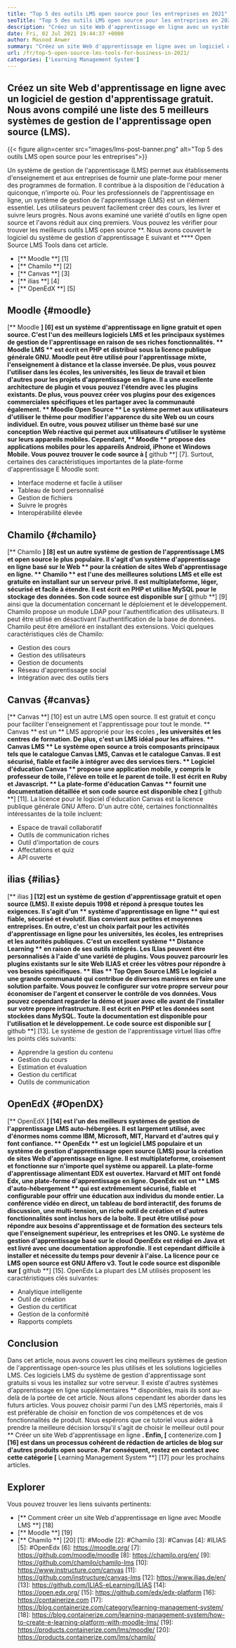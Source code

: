 ```yaml
---
title: "Top 5 des outils LMS open source pour les entreprises en 2021" 
seoTitle: "Top 5 des outils LMS open source pour les entreprises en 2021" 
description: "Créez un site Web d'apprentissage en ligne avec un système d'apprentissage à distance gratuit et open source. Consultez la liste et choisissez le LMS d'apprentissage en ligne approprié pour les entreprises." 
date: Fri, 02 Jul 2021 19:44:37 +0000
author: Masood Anwer
summary: "Créez un site Web d'apprentissage en ligne avec un logiciel de gestion d'apprentissage gratuit. Nous avons compilé une liste des 5 meilleurs systèmes de gestion de l'apprentissage open source (LMS)." 
url: /fr/top-5-open-source-lms-tools-for-business-in-2021/
categories: ['Learning Management System']
---
```


## Créez un site Web d'apprentissage en ligne avec un logiciel de gestion d'apprentissage gratuit. Nous avons compilé une liste des 5 meilleurs systèmes de gestion de l'apprentissage open source (LMS).

{{< figure align=center src="images/lms-post-banner.png" alt="Top 5 des outils LMS open source pour les entreprises">}}

Un système de gestion de l'apprentissage (LMS) permet aux établissements d'enseignement et aux entreprises de fournir une plate-forme pour mener des programmes de formation. Il contribue à la disposition de l'éducation à quiconque, n'importe où. Pour les professionnels de l'apprentissage en ligne, un système de gestion de l'apprentissage (LMS) est un élément essentiel. Les utilisateurs peuvent facilement créer des cours, les livrer et suivre leurs progrès. Nous avons examiné une variété d'outils en ligne open source et l'avons réduit aux cinq premiers. Vous pouvez les vérifier pour trouver les meilleurs outils LMS open source **.
Nous avons couvert le logiciel du système de gestion d'apprentissage E suivant et **** Open Source LMS Tools dans cet article.
  * [** Moodle **] [1]
  * [** Chamilo **] [2]
  * [** Canvas **] [3]
  * [** ilias **] [4]
  * [** OpenEdX **] [5]

## Moodle {#moodle}
[** Moodle **] [6] est un système d'apprentissage en ligne gratuit et open source. C'est l'un des meilleurs logiciels LMS et les principaux systèmes de gestion de l'apprentissage en raison de ses riches fonctionnalités. ** Moodle LMS ** est écrit en PHP et distribué sous la licence publique générale GNU. Moodle peut être utilisé pour l'apprentissage mixte, l'enseignement à distance et la classe inversée. De plus, vous pouvez l'utiliser dans les écoles, les universités, les lieux de travail et bien d'autres pour les projets d'apprentissage en ligne. Il a une excellente architecture de plugin et vous pouvez l'étendre avec les plugins existants. De plus, vous pouvez créer vos plugins pour des exigences commerciales spécifiques et les partager avec la communauté également.
** Moodle Open Source ** Le système permet aux utilisateurs d'utiliser le thème pour modifier l'apparence du site Web ou un cours individuel. En outre, vous pouvez utiliser un thème basé sur une conception Web réactive qui permet aux utilisateurs d'utiliser le système sur leurs appareils mobiles. Cependant, ** Moodle ** propose des applications mobiles pour les appareils Android, iPhone et Windows Mobile. Vous pouvez trouver le code source à [** github **] [7].
Surtout, certaines des caractéristiques importantes de la plate-forme d'apprentissage E Moodle sont:
  * Interface moderne et facile à utiliser
  * Tableau de bord personnalisé
  * Gestion de fichiers
  * Suivre le progrès
  * Interopérabilité élevée

## Chamilo {#chamilo}
[** Chamilo **] [8] est un autre système de gestion de l'apprentissage LMS et open source le plus populaire. Il s'agit d'un système d'apprentissage en ligne basé sur le Web ** pour la création de sites Web d'apprentissage en ligne. ** Chamilo ** est l'une des meilleures solutions LMS et elle est gratuite en installant sur un serveur privé. Il est multiplateforme, léger, sécurisé et facile à étendre. Il est écrit en PHP et utilise MySQL pour le stockage des données. Son code source est disponible sur [** github **] [9] ainsi que la documentation concernant le déploiement et le développement. Chamilo propose un module LDAP pour l'authentification des utilisateurs. Il peut être utilisé en désactivant l'authentification de la base de données. Chamilo peut être amélioré en installant des extensions.
Voici quelques caractéristiques clés de Chamilo:
  * Gestion des cours
  * Gestion des utilisateurs
  * Gestion de documents
  * Réseau d'apprentissage social
  * Intégration avec des outils tiers

## Canvas {#canvas}
[** Canvas **] [10] est un autre LMS open source. Il est gratuit et conçu pour faciliter l'enseignement et l'apprentissage pour tout le monde. ** Canvas ** est un ** LMS approprié pour les écoles **, les universités et les centres de formation. De plus, c'est un LMS idéal pour les affaires. ** Canvas LMS ** Le système open source a trois composants principaux tels que le catalogue Canvas LMS, Canvas et le catalogue Canvas. Il est sécurisé, fiable et facile à intégrer avec des services tiers. ** Logiciel d'éducation Canvas ** propose une application mobile, y compris le professeur de toile, l'élève en toile et le parent de toile. Il est écrit en Ruby et Javascript. ** La plate-forme d'éducation Canvas ** fournit une documentation détaillée et son code source est disponible chez [** github **] [11]. La licence pour le logiciel d'éducation Canvas est la licence publique générale GNU Affero.
D'un autre côté, certaines fonctionnalités intéressantes de la toile incluent:
  * Espace de travail collaboratif
  * Outils de communication riches
  * Outil d'importation de cours
  * Affectations et quiz
  * API ouverte

## ilias {#ilias}
[** ilias **] [12] est un système de gestion d'apprentissage gratuit et open source (LMS). Il existe depuis 1998 et répond à presque toutes les exigences. Il s'agit d'un ** système d'apprentissage en ligne ** qui est fiable, sécurisé et évolutif. Ilias convient aux petites et moyennes entreprises. En outre, c'est un choix parfait pour les activités d'apprentissage en ligne pour les universités, les écoles, les entreprises et les autorités publiques. C'est un excellent système ** Distance Learning ** en raison de ses outils intégrés. Les ILIas peuvent être personnalisés à l'aide d'une variété de plugins. Vous pouvez parcourir les plugins existants sur le site Web ILIAS et créer les vôtres pour répondre à vos besoins spécifiques.
** Ilias ** Top Open Source LMS Le logiciel a une grande communauté qui contribue de diverses manières en faire une solution parfaite. Vous pouvez le configurer sur votre propre serveur pour économiser de l'argent et conserver le contrôle de vos données. Vous pouvez cependant regarder la démo et jouer avec elle avant de l'installer sur votre propre infrastructure. Il est écrit en PHP et les données sont stockées dans MySQL. Toute la documentation est disponible pour l'utilisation et le développement. Le code source est disponible sur [** github **] [13].
Le système de gestion de l'apprentissage virtuel Ilias offre les points clés suivants:
  * Apprendre la gestion du contenu
  * Gestion du cours
  * Estimation et évaluation
  * Gestion du certificat
  * Outils de communication

## OpenEdX {#OpenDX}
[** OpenEdX **] [14] est l'un des meilleurs systèmes de gestion de l'apprentissage LMS auto-hébergées. Il est largement utilisé, avec d'énormes noms comme IBM, Microsoft, MIT, Harvard et d'autres qui y font confiance. ** OpenEdx ** est un logiciel LMS populaire et un système de gestion d'apprentissage open source (LMS) pour la création de sites Web d'apprentissage en ligne. Il est multiplateforme, croisement et fonctionne sur n'importe quel système ou appareil. La plate-forme d'apprentissage alimentant EDX est ouvertex. Harvard et MIT ont fondé Edx, une plate-forme d'apprentissage en ligne. OpenEdx est un ** LMS d'auto-hébergement ** qui est extrêmement sécurisé, fiable et configurable pour offrir une éducation aux individus du monde entier.
La conférence vidéo en direct, un tableau de bord interactif, des forums de discussion, une multi-tension, un riche outil de création et d'autres fonctionnalités sont inclus hors de la boîte. Il peut être utilisé pour répondre aux besoins d'apprentissage et de formation des secteurs tels que l'enseignement supérieur, les entreprises et les ONG. Le système de gestion d'apprentissage basé sur le cloud OpenEdx est rédigé en Java et est livré avec une documentation approfondie. Il est cependant difficile à installer et nécessite du temps pour devenir à l'aise. La licence pour ce LMS open source est GNU Affero v3. Tout le code source est disponible sur [** github **] [15].
OpenEdx La plupart des LM utilisés proposent les caractéristiques clés suivantes:
  * Analytique intelligente
  * Outil de création
  * Gestion du certificat
  * Gestion de la conformité
  * Rapports complets

## Conclusion
Dans cet article, nous avons couvert les cinq meilleurs systèmes de gestion de l'apprentissage open-source les plus utilisés et les solutions logicielles LMS. Ces logiciels LMS du système de gestion d'apprentissage sont gratuits si vous les installez sur votre serveur. Il existe d'autres systèmes d'apprentissage en ligne supplémentaires ** disponibles, mais ils sont au-delà de la portée de cet article. Nous allons cependant les aborder dans les futurs articles. Vous pouvez choisir parmi l'un des LMS répertoriés, mais il est préférable de choisir en fonction de vos compétences et de vos fonctionnalités de produit. Nous espérons que ce tutoriel vous aidera à prendre la meilleure décision lorsqu'il s'agit de choisir le meilleur outil pour ** Créer un site Web d'apprentissage en ligne **.
Enfin, [** contenerize.com **] [16] est dans un processus cohérent de rédaction de articles de blog sur d'autres produits open source. Par conséquent, restez en contact avec cette catégorie [** Learning Management System **] [17] pour les prochains articles.

## Explorer
Vous pouvez trouver les liens suivants pertinents:
  * [** Comment créer un site Web d'apprentissage en ligne avec Moodle LMS **] [18]
  * [** Moodle **] [19]
  * [** Chamilo **] [20]
[1]: #Moodle
[2]: #Chamilo
[3]: #Canvas
[4]: #ILIAS
[5]: #OpenEdx
[6]: https://moodle.org/
[7]: https://github.com/moodle/moodle
[8]: https://chamilo.org/en/
[9]: https://github.com/chamilo/chamilo-lms
[10]: https://www.instructure.com/canvas
[11]: https://github.com/instructure/canvas-lms
[12]: https://www.ilias.de/en/
[13]: https://github.com/ILIAS-eLearning/ILIAS
[14]: https://open.edx.org/
[15]: https://github.com/edx/edx-platform
[16]: https://containerize.com
[17]: https://blog.containerize.com/category/learning-management-system/
[18]: https://blog.containerize.com/learning-management-system/how-to-create-e-learning-platform-with-moodle-lms/
[19]: https://products.containerize.com/lms/moodle/
[20]: https://products.containerize.com/lms/chamilo/
